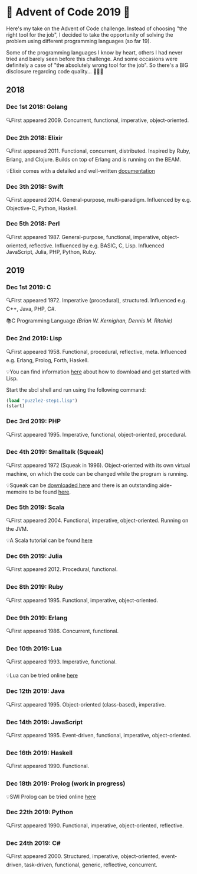 # 🎄 Advent of Code 2019 🎄
Here's my take on the Advent of Code challenge. Instead of choosing "the right tool for the job", I decided to take the opportunity of solving the problem using different programming languages (so far 19).

Some of the programming languages I know by heart, others I had never tried and barely seen before this challenge. And some occasions were definitely a case of "the absolutely wrong tool for the job". So there's a BIG disclosure regarding code quality... 🙈🙈🙈

## 2018

### Dec 1st 2018: Golang
🔍First appeared 2009. Concurrent, functional, imperative, object-oriented.

### Dec 2th 2018: Elixir
🔍First appeared 2011. Functional, concurrent, distributed. Inspired by Ruby, Erlang, and Clojure. Builds on top of Erlang and is running on the BEAM.

💡Elixir comes with a detailed and well-written [documentation](https://hexdocs.pm/elixir)

### Dec 3th 2018: Swift
🔍First appeared 2014. General-purpose, multi-paradigm. Influenced by e.g. Objective-C, Python, Haskell.

### Dec 5th 2018: Perl
🔍First appeared 1987. General-purpose, functional, imperative, object-oriented, reflective. Influenced by e.g. BASIC, C, Lisp. Influenced JavaScript, Julia, PHP, Python, Ruby.

## 2019

### Dec 1st 2019: C
🔍First appeared 1972. Imperative (procedural), structured. Influenced e.g. C++, Java, PHP, C#.

📚C Programming Language *(Brian W. Kernighan, Dennis M. Ritchie)*

### Dec 2nd 2019: Lisp
🔍First appeared 1958. Functional, procedural, reflective, meta. Influenced e.g. Erlang, Prolog, Forth, Haskell.

💡You can find information [here](https://lisp-lang.org/learn/getting-started/) about how to download and get started with Lisp.

Start the sbcl shell and run using the following command:

```lisp
(load "puzzle2-step1.lisp")
(start)
```

### Dec 3rd 2019: PHP
🔍First appeared 1995. Imperative, functional, object-oriented, procedural.

### Dec 4th 2019: Smalltalk (Squeak)
🔍First appeared 1972 (Squeak in 1996). Object-oriented with its own virtual machine, on which the code can be changed while the program is running.

💡Squeak can be [downloaded here](https://squeak.org/) and there is an outstanding aide-memoire to be found [here](https://wiki.squeak.org/squeak/5699).

### Dec 5th 2019: Scala
🔍First appeared 2004. Functional, imperative, object-oriented. Running on the JVM.

💡A Scala tutorial can be found [here](https://www.tutorialspoint.com/scala/index.htm)

### Dec 6th 2019: Julia
🔍First appeared 2012. Procedural, functional.

### Dec 8th 2019: Ruby
🔍First appeared 1995. Functional, imperative, object-oriented.

### Dec 9th 2019: Erlang
🔍First appeared 1986. Concurrent, functional.

### Dec 10th 2019: Lua
🔍First appeared 1993. Imperative, functional.

💡Lua can be tried online [here](https://www.lua.org/cgi-bin/demo)

### Dec 12th 2019: Java
🔍First appeared 1995. Object-oriented (class-based), imperative.

### Dec 14th 2019: JavaScript
🔍First appeared 1995. Event-driven, functional, imperative, object-oriented.

### Dec 16th 2019: Haskell
🔍First appeared 1990. Functional.

### Dec 18th 2019: Prolog (work in progress)
💡SWI Prolog can be tried online [here](https://swish.swi-prolog.org)

### Dec 22th 2019: Python
🔍First appeared 1990. Functional, imperative, object-oriented, reflective.

### Dec 24th 2019: C#
🔍First appeared 2000. Structured, imperative, object-oriented, event-driven, task-driven, functional, generic, reflective, concurrent.
